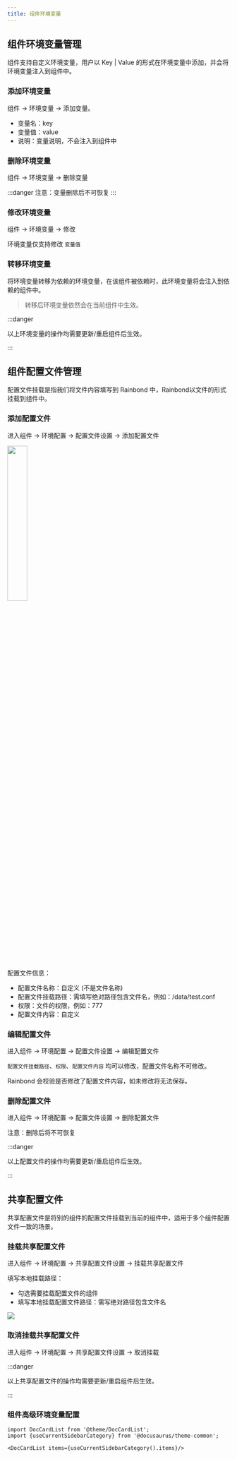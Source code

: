 ```yaml
---
title: 组件环境变量
---
```


## 组件环境变量管理
组件支持自定义环境变量，用户以 Key | Value 的形式在环境变量中添加，并会将环境变量注入到组件中。

### 添加环境变量

组件 -> 环境变量 -> 添加变量。

* 变量名：key
* 变量值：value
* 说明：变量说明，不会注入到组件中

### 删除环境变量

组件 -> 环境变量 -> 删除变量

:::danger
注意：变量删除后不可恢复
:::

### 修改环境变量

组件 -> 环境变量 -> 修改

环境变量仅支持修改 `变量值`

### 转移环境变量

将环境变量转移为依赖的环境变量，在该组件被依赖时，此环境变量将会注入到依赖的组件中。

> 转移后环境变量依然会在当前组件中生效。

:::danger

以上环境变量的操作均需要更新/重启组件后生效。

:::


## 组件配置文件管理

配置文件挂载是指我们将文件内容填写到 Rainbond 中，Rainbond以文件的形式挂载到组件中。

### 添加配置文件

进入组件 -> 环境配置 -> 配置文件设置 -> 添加配置文件

<img src="https://static.goodrain.com/docs/5.6/use-manual/component-manage/env/configmap.png" width="30%" />

配置文件信息：

* 配置文件名称：自定义 (不是文件名称)
* 配置文件挂载路径：需填写绝对路径包含文件名，例如：/data/test.conf
* 权限：文件的权限，例如：777
* 配置文件内容：自定义

### 编辑配置文件

进入组件 -> 环境配置 -> 配置文件设置 -> 编辑配置文件

`配置文件挂载路径`、`权限`、`配置文件内容` 均可以修改，配置文件名称不可修改。

Rainbond 会校验是否修改了配置文件内容，如未修改将无法保存。

### 删除配置文件

进入组件 -> 环境配置 -> 配置文件设置 -> 删除配置文件

注意：删除后将不可恢复

:::danger

以上配置文件的操作均需要更新/重启组件后生效。

:::

## 共享配置文件

共享配置文件是将别的组件的配置文件挂载到当前的组件中，适用于多个组件配置文件一致的场景。

### 挂载共享配置文件

进入组件 -> 环境配置 -> 共享配置文件设置 -> 挂载共享配置文件

填写本地挂载路径：

* 勾选需要挂载配置文件的组件
* 填写本地挂载配置文件路径：需写绝对路径包含文件名

![](https://static.goodrain.com/docs/5.6/use-manual/component-manage/env/share-configmap.png)

### 取消挂载共享配置文件

进入组件 -> 环境配置 -> 共享配置文件设置 -> 取消挂载



:::danger

以上共享配置文件的操作均需要更新/重启组件后生效。

:::



### 组件高级环境变量配置

```mdx-code-block
import DocCardList from '@theme/DocCardList';
import {useCurrentSidebarCategory} from '@docusaurus/theme-common';

<DocCardList items={useCurrentSidebarCategory().items}/>
```
